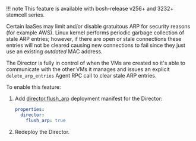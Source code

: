 !!! note
    This feature is available with bosh-release v256+ and 3232+ stemcell series.

Certain IaaSes may limit and/or disable gratuitous ARP for security reasons (for example AWS). Linux kernel performs periodic garbage collection of stale ARP entries; however, if there are open or stale connections these entries will not be cleared causing new connections to fail since they just use an existing *outdated* MAC address.

The Director is fully in control of when the VMs are created so it's able to communicate with the other VMs it manages and issues an explicit `delete_arp_entries` Agent RPC call to clear stale ARP entries.

To enable this feature:

1. Add [director.flush_arp](http://bosh.io/jobs/director?source=github.com/cloudfoundry/bosh#p=director.flush_arp) deployment manifest for the Director:

    ```yaml
    properties:
      director:
        flush_arp: true
    ```

1. Redeploy the Director.
